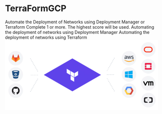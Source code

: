 # TerraFormGCP
Automate the Deployment of Networks using Deployment Manager or Terraform
Complete 1 or more. The highest score will be used.
Automating the deployment of networks using Deployment Manager
Automating the deployment of networks using Terraform
![](./terraform.png)
